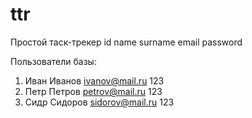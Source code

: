 # ttr
Простой таск-трекер
id	name	surname	email	password

Пользователи базы:

1.	Иван	Иванов	ivanov@mail.ru	123
2.	Петр	Петров	petrov@mail.ru	123
33.	Сидр	Сидоров	sidorov@mail.ru	123
